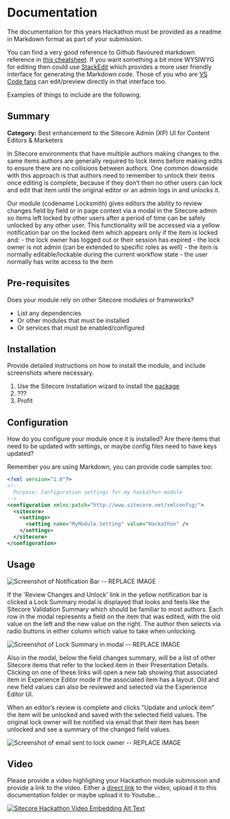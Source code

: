 # Documentation

The documentation for this years Hackathon must be provided as a readme in Markdown format as part of your submission. 

You can find a very good reference to Github flavoured markdown reference in [this cheatsheet](https://github.com/adam-p/markdown-here/wiki/Markdown-Cheatsheet). If you want something a bit more WYSIWYG for editing then could use [StackEdit](https://stackedit.io/app) which provides a more user friendly interface for generating the Markdown code. Those of you who are [VS Code fans](https://code.visualstudio.com/docs/languages/markdown#_markdown-preview) can edit/preview directly in that interface too.

Examples of things to include are the following.

## Summary

**Category:** Best enhancement to the Sitecore Admin (XP) UI for Content Editors & Marketers

In Sitecore environments that have multiple authors making changes to the same items authors are generally required to lock items before making edits to ensure there are no collisions between authors. One common downside with this approach is that authors need to remember to unlock their items once editing is complete, because if they don’t then no other users can lock and edit that item until the original editor or an admin logs in and unlocks it.

Our module (codename Locksmith) gives editors the ability to review changes field by field or in page context via a modal in the Sitecore admin so items left locked by other users after a period of time can be safely unlocked by any other user. This functionality will be accessed via a yellow notification bar on the locked item which appears only if the item is locked and: 
	- the lock owner has logged out or their session has expired
	- the lock owner is not admin (can be extended to specific roles as well)
	- the item is normally editable/lockable during the current workflow state
	- the user normally has write access to the item

## Pre-requisites

Does your module rely on other Sitecore modules or frameworks?

- List any dependencies
- Or other modules that must be installed
- Or services that must be enabled/configured

## Installation

Provide detailed instructions on how to install the module, and include screenshots where necessary.

1. Use the Sitecore Installation wizard to install the [package](#link-to-package)
2. ???
3. Profit

## Configuration

How do you configure your module once it is installed? Are there items that need to be updated with settings, or maybe config files need to have keys updated?

Remember you are using Markdown, you can provide code samples too:

```xml
<?xml version="1.0"?>
<!--
  Purpose: Configuration settings for my hackathon module
-->
<configuration xmlns:patch="http://www.sitecore.net/xmlconfig/">
  <sitecore>
    <settings>
      <setting name="MyModule.Setting" value="Hackathon" />
    </settings>
  </sitecore>
</configuration>
```

## Usage

![Screenshot of Notification Bar -- REPLACE IMAGE](images/hackathon.png?raw=true "Hackathon Logo")

If the 'Review Changes and Unlock' link in the yellow notification bar is clicked a Lock Summary modal is displayed that looks and feels like the Sitecore Validation Summary which should be familiar to most authors. 
Each row in the modal represents a field on the item that was edited, with the old value on the left and the new value on the right. 
The author then selects via radio buttons in either column which value to take when unlocking.

![Screenshot of Lock Summary in modal -- REPLACE IMAGE](images/hackathon.png?raw=true "Hackathon Logo")

Also in the modal, below the field changes summary, will be a list of other Sitecore items that refer to the locked item in their Presentation Details. 
Clicking on one of these links will open a new tab showing that associated item in Experience Editor mode if the associated item has a layout. 
Old and new field values can also be reviewed and selected via the Experience Editor UI.

When an editor’s review is complete and clicks "Update and unlock item" the item will be unlocked and saved with the selected field values. 
The original lock owner will be notified via email that their item has been unlocked and see a summary of the changed field values.

![Screenshot of email sent to lock owner -- REPLACE IMAGE](images/hackathon.png?raw=true "Hackathon Logo")

## Video

Please provide a video highlighing your Hackathon module submission and provide a link to the video. Either a [direct link](https://www.youtube.com/watch?v=EpNhxW4pNKk) to the video, upload it to this documentation folder or maybe upload it to Youtube...

[![Sitecore Hackathon Video Embedding Alt Text](https://img.youtube.com/vi/EpNhxW4pNKk/0.jpg)](https://www.youtube.com/watch?v=EpNhxW4pNKk)
